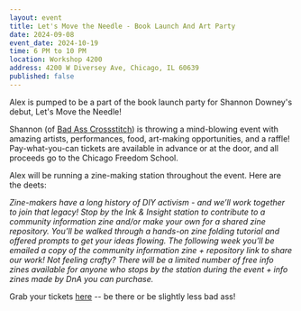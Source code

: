 ```yaml
---
layout: event
title: Let's Move the Needle - Book Launch And Art Party
date: 2024-09-08
event_date: 2024-10-19
time: 6 PM to 10 PM
location: Workshop 4200
address: 4200 W Diversey Ave, Chicago, IL 60639
published: false
---
```


Alex is pumped to be a part of the book launch party for Shannon Downey's debut, Let's Move the Needle! 

Shannon (of <a href="https://www.badasscrossstitch.com/">Bad Ass Crossstitch</a>) is throwing a mind-blowing event with amazing artists, performances, food, art-making opportunities, and a raffle! Pay-what-you-can tickets are available in advance or at the door, and all proceeds go to the Chicago Freedom School. 

Alex will be running a zine-making station throughout the event. Here are the deets:

<i>Zine-makers have a long history of DIY activism - and we’ll work together to join that legacy! Stop by the Ink & Insight station to contribute to a community information zine and/or make your own for a shared zine repository. You’ll be walked through a hands-on zine folding tutorial and offered prompts to get your ideas flowing. The following week you’ll be emailed a copy of the community information zine + repository link to share our work! Not feeling crafty? There will be a limited number of free info zines available for anyone who stops by the station during the event + info zines made by DnA you can purchase. </i>

Grab your tickets <a href="https://www.eventbrite.com/e/lets-move-the-needle-book-launch-and-art-party-tickets-1020852857377">here</a> -- be there or be slightly less bad ass! 
